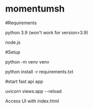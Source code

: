 # momentumsh

#Requirements

python 3.9 (won't work for version>3.9)

node.js



#Setup

python -m venv venv

python install -r requirements.txt



#start fast api app

uvicorn views:app --reload

Access UI with index.html
